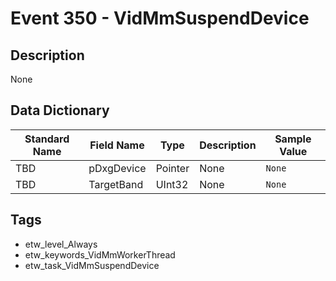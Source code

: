 # Event 350 - VidMmSuspendDevice

## Description
None

## Data Dictionary
|Standard Name|Field Name|Type|Description|Sample Value|
|---|---|---|---|---|
|TBD|pDxgDevice|Pointer|None|`None`|
|TBD|TargetBand|UInt32|None|`None`|

## Tags
* etw_level_Always
* etw_keywords_VidMmWorkerThread
* etw_task_VidMmSuspendDevice